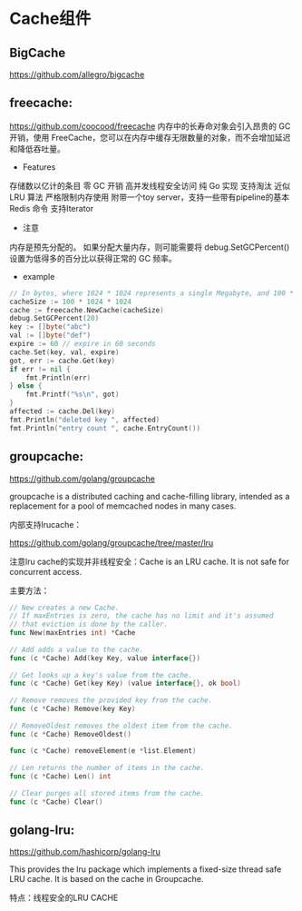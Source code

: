 # Cache组件

## BigCache

https://github.com/allegro/bigcache

## freecache:

https://github.com/coocood/freecache
内存中的长寿命对象会引入昂贵的 GC 开销，使用 FreeCache，您可以在内存中缓存无限数量的对象，而不会增加延迟和降低吞吐量。

* Features

存储数以亿计的条目
零 GC 开销
高并发线程安全访问
纯 Go 实现
支持淘汰
近似 LRU 算法
严格限制内存使用
附带一个toy server，支持一些带有pipeline的基本 Redis 命令
支持Iterator

* 注意

内存是预先分配的。
如果分配大量内存，则可能需要将 debug.SetGCPercent() 设置为低得多的百分比以获得正常的 GC 频率。

* example
```go
// In bytes, where 1024 * 1024 represents a single Megabyte, and 100 * 1024*1024 represents 100 Megabytes.
cacheSize := 100 * 1024 * 1024
cache := freecache.NewCache(cacheSize)
debug.SetGCPercent(20)
key := []byte("abc")
val := []byte("def")
expire := 60 // expire in 60 seconds
cache.Set(key, val, expire)
got, err := cache.Get(key)
if err != nil {
    fmt.Println(err)
} else {
    fmt.Printf("%s\n", got)
}
affected := cache.Del(key)
fmt.Println("deleted key ", affected)
fmt.Println("entry count ", cache.EntryCount())
```

## groupcache:

https://github.com/golang/groupcache

groupcache is a distributed caching and cache-filling library, intended as a replacement for a pool of memcached nodes in many cases.

内部支持lrucache：

https://github.com/golang/groupcache/tree/master/lru

注意lru cache的实现并非线程安全：Cache is an LRU cache. It is not safe for concurrent access.

主要方法：
```go
// New creates a new Cache.
// If maxEntries is zero, the cache has no limit and it's assumed
// that eviction is done by the caller.
func New(maxEntries int) *Cache 
 
// Add adds a value to the cache.
func (c *Cache) Add(key Key, value interface{}) 
 
// Get looks up a key's value from the cache.
func (c *Cache) Get(key Key) (value interface{}, ok bool)
 
// Remove removes the provided key from the cache.
func (c *Cache) Remove(key Key)
 
// RemoveOldest removes the oldest item from the cache.
func (c *Cache) RemoveOldest()
 
func (c *Cache) removeElement(e *list.Element) 
 
// Len returns the number of items in the cache.
func (c *Cache) Len() int 
 
// Clear purges all stored items from the cache.
func (c *Cache) Clear() 
```

## golang-lru:

https://github.com/hashicorp/golang-lru

This provides the lru package which implements a fixed-size thread safe LRU cache. It is based on the cache in Groupcache.

特点：线程安全的LRU CACHE
